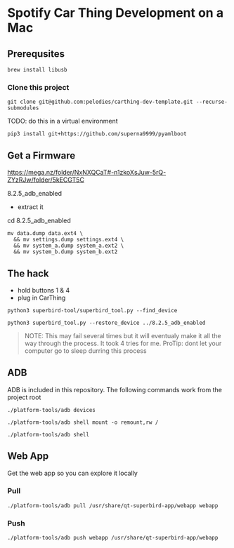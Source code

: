 # Spotify Car Thing Development on a Mac

## Prerequsites
```
brew install libusb
```

### Clone this project
```
git clone git@github.com:peledies/carthing-dev-template.git --recurse-submodules
```

TODO: do this in a virtual environment
```
pip3 install git+https://github.com/superna9999/pyamlboot
```

## Get a Firmware
https://mega.nz/folder/NxNXQCaT#-n1zkoXsJuw-5rQ-ZYzRJw/folder/5kECGT5C

8.2.5_adb_enabled

- extract it

cd 8.2.5_adb_enabled

```
mv data.dump data.ext4 \
  && mv settings.dump settings.ext4 \
  && mv system_a.dump system_a.ext2 \
  && mv system_b.dump system_b.ext2
```

## The hack

- hold buttons 1 & 4
- plug in CarThing

```
python3 superbird-tool/superbird_tool.py --find_device
```

```
python3 superbird_tool.py --restore_device ../8.2.5_adb_enabled
```
> NOTE: This may fail several times but it will eventualy make it all the way
> through the process. It took 4 tries for me. ProTip: dont let your computer
> go to sleep durring this process

## ADB
ADB is included in this repository. The following commands work from the project root

```
./platform-tools/adb devices
```
```
./platform-tools/adb shell mount -o remount,rw /
```
```
./platform-tools/adb shell
```

## Web App
Get the web app so you can explore it locally

### Pull
```
./platform-tools/adb pull /usr/share/qt-superbird-app/webapp webapp
```

### Push
```
./platform-tools/adb push webapp /usr/share/qt-superbird-app/webapp
```
